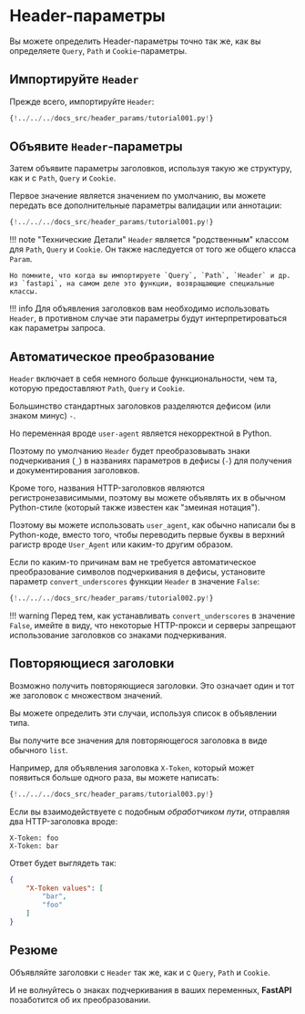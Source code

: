 # Header-параметры

Вы можете определить Header-параметры точно так же, как вы определяете `Query`, `Path` и `Cookie`-параметры.

## Импортируйте `Header`

Прежде всего, импортируйте `Header`:

```Python hl_lines="3"
{!../../../docs_src/header_params/tutorial001.py!}
```

## Объявите `Header`-параметры

Затем объявите параметры заголовков, используя такую же структуру, как и с `Path`, `Query` и `Cookie`.

Первое значение является значением по умолчанию, вы можете передать все дополнительные параметры валидации или аннотации:

```Python hl_lines="9"
{!../../../docs_src/header_params/tutorial001.py!}
```

!!! note "Технические Детали"
    `Header` является "родственным" классом для `Path`, `Query` и `Cookie`. Он также наследуется от того же общего класса `Param`.

    Но помните, что когда вы импортируете `Query`, `Path`, `Header` и др. из `fastapi`, на самом деле это функции, возвращающие специальные классы.

!!! info
    Для объявления заголовков вам необходимо использовать `Header`, в противном случае эти параметры будут интерпретироваться как параметры запроса.

## Автоматическое преобразование

`Header` включает в себя немного больше функциональности, чем та, которую предоставляют `Path`, `Query` и `Cookie`.

Большинство стандартных заголовков разделяются дефисом (или знаком минус) `-`.

Но переменная вроде `user-agent` является некорректной в Python.

Поэтому по умолчанию `Header` будет преобразовывать знаки подчеркивания (`_`) в названиях параметров в дефисы (`-`) для получения и документирования заголовков.

Кроме того, названия HTTP-заголовков являются регистронезависимыми, поэтому вы можете объявлять их в обычном Python-стиле (который также известен как "змеиная нотация").

Поэтому вы можете использовать `user_agent`, как обычно написали бы в Python-коде, вместо того, чтобы переводить первые буквы в верхний рагистр вроде `User_Agent` или каким-то другим образом.

Если по каким-то причинам вам не требуется автоматическое преобразование символов подчеркивания в дефисы, установите параметр `convert_underscores` функции `Header` в значение `False`:

```Python hl_lines="10"
{!../../../docs_src/header_params/tutorial002.py!}
```

!!! warning
    Перед тем, как устанавливать `convert_underscores` в значение `False`, имейте в виду, что некоторые HTTP-прокси и серверы запрещают использование заголовков со знаками подчеркивания.


## Повторяющиеся заголовки

Возможно получить повторяющиеся заголовки. Это означает один и тот же заголовок с множеством значений.

Вы можете определить эти случаи, используя список в объявлении типа.

Вы получите все значения для повторяющегося заголовка в виде обычного `list`.

Например, для объявления заголовка `X-Token`, который может появиться больше одного раза, вы можете написать:

```Python hl_lines="9"
{!../../../docs_src/header_params/tutorial003.py!}
```

Если вы взаимодействуете с подобным *обработчиком пути*, отправляя два HTTP-заголовка вроде:

```
X-Token: foo
X-Token: bar
```

Ответ будет выглядеть так:

```JSON
{
    "X-Token values": [
        "bar",
        "foo"
    ]
}
```

## Резюме

Объявляйте заголовки с `Header` так же, как и с `Query`, `Path` и `Cookie`.

И не волнуйтесь о знаках подчеркивания в ваших переменных, **FastAPI** позаботится об их преобразовании.
